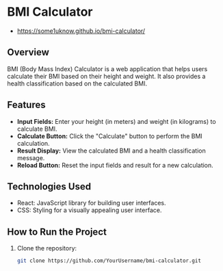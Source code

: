 # BMI Calculator

- https://some1uknow.github.io/bmi-calculator/

## Overview

BMI (Body Mass Index) Calculator is a web application that helps users calculate their BMI based on their height and weight. It also provides a health classification based on the calculated BMI.

## Features

- **Input Fields:** Enter your height (in meters) and weight (in kilograms) to calculate BMI.
- **Calculate Button:** Click the "Calculate" button to perform the BMI calculation.
- **Result Display:** View the calculated BMI and a health classification message.
- **Reload Button:** Reset the input fields and result for a new calculation.

## Technologies Used

- React: JavaScript library for building user interfaces.
- CSS: Styling for a visually appealing user interface.

## How to Run the Project

1. Clone the repository:
   ```bash
   git clone https://github.com/YourUsername/bmi-calculator.git
